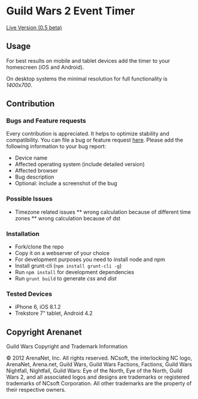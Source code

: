 # Guild Wars 2 Event Timer

[Live Version (0.5 beta)](https://zusatzstoff.github.io/guild-wars-2-timer)

## Usage

For best results on mobile and tablet devices add the timer to your homescreen (iOS and Android).

On desktop systems the minimal resolution for full functionality is _1400x700_.

## Contribution

### Bugs and Feature requests

Every contribution is appreciated. It helps to optimize stability and compatibility. You can file a bug or feature request [here](https://github.com/zusatzstoff/guild-wars-2-timer/issues). Please add the following information to your bug report:

* Device name
* Affected operating system (include detailed version)
* Affected browser
* Bug description
* Optional: include a screenshot of the bug

### Possible Issues

* Timezone related issues
** wrong calculation because of different time zones
** wrong calculation because of dst

### Installation

* Fork/clone the repo
* Copy it on a webserver of your choice
* For development purposes you need to install node and npm
* Install grunt-cli (``npm install grunt-cli -g``)
* Run ``npm install`` for development dependencies
* Run ``grunt build`` to generate _css_ and _dist_

### Tested Devices

* iPhone 6, iOS 8.1.2
* Trekstore 7" tablet, Android 4.2

## Copyright Arenanet

Guild Wars Copyright and Trademark Information

© 2012 ArenaNet, Inc. All rights reserved. NCsoft, the interlocking NC logo, ArenaNet, Arena.net, Guild Wars, Guild Wars Factions, Factions, Guild Wars Nightfall, Nightfall, Guild Wars: Eye of the North, Eye of the North, Guild Wars 2, and all associated logos and designs are trademarks or registered trademarks of NCsoft Corporation. All other trademarks are the property of their respective owners.
